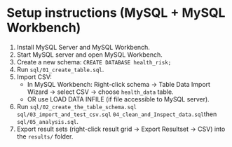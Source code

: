 # Setup instructions (MySQL + MySQL Workbench)

1. Install MySQL Server and MySQL Workbench.
2. Start MySQL server and open MySQL Workbench.
3. Create a new schema: `CREATE DATABASE health_risk;`
4. Run `sql/01_create_table.sql`.
5. Import CSV:
   - In MySQL Workbench: Right-click schema → Table Data Import Wizard → select CSV → choose `health_data` table.
   - OR use LOAD DATA INFILE (if file accessible to MySQL server).
6. Run `sql/02_create_the_table_schema.sql` `sql/03_import_and_test_csv.sql` `04_clean_and_Inspect_data.sql`then `sql/05_analysis.sql`.
7. Export result sets (right-click result grid → Export Resultset → CSV) into the `results/` folder.
